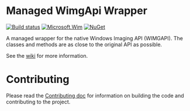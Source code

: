 # Managed WimgApi Wrapper

[![Build status](https://ci.appveyor.com/api/projects/status/3x04blhcfwwwdt7s?svg=true)](https://ci.appveyor.com/project/CBT/managedwimgapi)  [![Microsoft.Wim](https://img.shields.io/nuget/v/Microsoft.Wim.svg?maxAge=2592000)](https://www.nuget.org/packages/Microsoft.Wim) [![NuGet](https://img.shields.io/nuget/dt/Microsoft.Wim.svg)](https://www.nuget.org/packages/Microsoft.Wim)

A managed wrapper for the native Windows Imaging API (WIMGAPI). The classes and methods are as close to the original API as possible.

See the [wiki](https://github.com/josemesona/ManagedWimgApi/wiki) for more information.

# Contributing
Please read the [Contributing doc](CONTRIBUTING.md) for information on building the code and contributing to the project.
